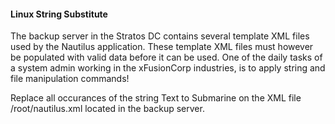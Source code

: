 #### Linux String Substitute

The backup server in the Stratos DC contains several template XML files used by the Nautilus application. These template XML files must however be populated with valid data before it can be used. One of the daily tasks of a system admin working in the xFusionCorp industries, is to apply string and file manipulation commands!

Replace all occurances of the string Text to Submarine on the XML file /root/nautilus.xml located in the backup server.
